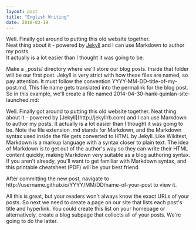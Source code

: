 ```yaml
---
layout: post
title: "English Writing"
date: 2018-03-19
---
```


Well. Finally got around to putting this old website together. <br />Neat thing about it - powered by [Jekyll](http://jekyllrb.com) and I can use Markdown to author my posts.<br /> It actually is a lot easier than I thought it was going to be.
<p>Make a _posts/ directory where we'll store our blog posts. Inside that folder will be our first post. Jekyll is very strict with how these files are named, so pay attention. It must follow the convention YYYY-MM-DD-title-of-my-post.md. This file name gets translated into the permalink for the blog post. So in this example, we'll create a file named 2014-04-30-hank-quinlan-site-launched.md:
<p>
Well. Finally got around to putting this old website together. Neat thing about it - powered by [Jekyll](http://jekyllrb.com) and I can use Markdown to author my posts. It actually is a lot easier than I thought it was going to be.
Note the file extension .md stands for Markdown, and the Markdown syntax used inside the file gets converted to HTML by Jekyll. Like Wikitext, Markdown is a markup language with a syntax closer to plain text. The idea of Markdown is to get out of the author's way so they can write their HTML content quickly, making Markdown very suitable as a blog authoring syntax. If you aren't already, you'll want to get familiar with Markdown syntax, and this printable cheatsheet (PDF) will be your best friend.</p>

<p>After committing the new post, navigate to http://username.github.io/YYYY/MM/DD/name-of-your-post to view it.</p>
<p>
All this is great, but your readers won't always know the exact URLs of your posts. So next we need to create a page on our site that lists each post's title and hyperlink. You could create this list on your homepage or alternatively, create a blog subpage that collects all of your posts. We're going to do the latter.
</p>
